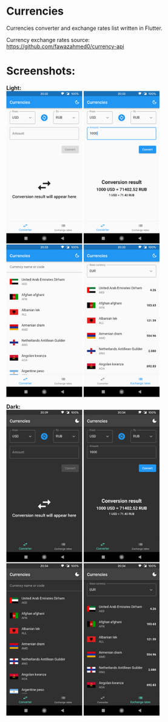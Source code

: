# Currencies

Currencies converter and exchange rates list written in Flutter.

Currency exchange rates source: https://github.com/fawazahmed0/currency-api

# Screenshots:

**Light:**
<br/>
<img src="screenshots/light/1.png" width="200" height="400"> <img src="screenshots/light/2.png" width="200" height="400"> <img src="screenshots/light/3.png" width="200" height="400"> <img src="screenshots/light/4.png" width="200" height="400">

**Dark:**
<br/>
<img src="screenshots/dark/1.png" width="200" height="400"> <img src="screenshots/dark/2.png" width="200" height="400"> <img src="screenshots/dark/3.png" width="200" height="400"> <img src="screenshots/dark/4.png" width="200" height="400">
